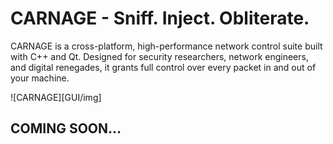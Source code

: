 # CARNAGE - Sniff. Inject. Obliterate.

CARNAGE is a cross-platform, high-performance network control suite built with C++ and Qt. Designed for security researchers, network engineers, and digital renegades, it grants full control over every packet in and out of your machine.

![CARNAGE][GUI/img]

## COMING SOON...
